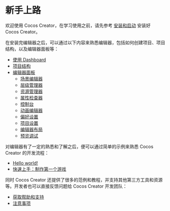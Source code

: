 # 新手上路

欢迎使用 Cocos Creator，在学习使用之前，请先参考 [安装和启动](install/index.md) 安装好 Cocos Creator。

在安装完编辑器之后，可以通过以下内容来熟悉编辑器，包括如何创建项目、项目结构，以及编辑器面板等：

- [使用 Dashboard](dashboard/index.md)
- [项目结构](project-structure/index.md)
- [编辑器面板](../editor/index.md)
    - [场景编辑器](../editor/scene/index.md)
    - [层级管理器](../editor/hierarchy/index.md)
    - [资源管理器](../editor/assets/index.md)
    - [属性检查器](../editor/inspector/index.md)
    - [控制台](../editor/console/index.md)
    - [动画编辑器](../editor/animation/index.md)
    - [偏好设置](../editor/preferences/index.md)
    - [项目设置](../editor/project/index.md)
    - [编辑器布局](../editor/editor-layout/index.md)
    - [预览调试](../editor/preview/index.md)

对编辑器有了一定的熟悉和了解之后，便可以通过简单的示例来熟悉 Cocos Creator 的开发流程：

- [Hello world!](helloworld/index.md)
- [快速上手：制作第一个游戏](first-game/index.md)

同时 Cocos Creator 还提供了很多的范例和教程，并支持其他第三方工具和资源等。开发者也可以直接反馈问题给 Cocos Creator 开发团队：

- [获取帮助和支持](support.md)
- [注意事项](attention/index.md)
